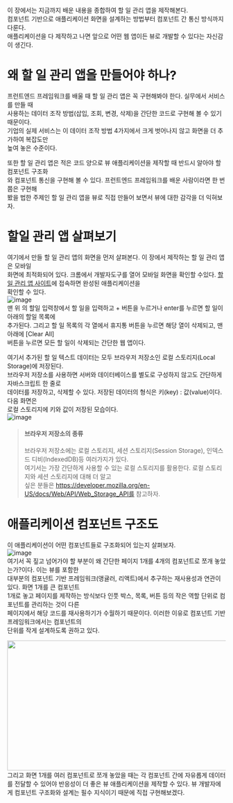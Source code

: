 이 장에서는 지금까지 배운 내용을 종합하여 할 일 관리 앱을 제작해본다.   
컴포넌트 기반으로 애플리케이션 화면을 설계하는 방법부터 컴포넌트 간 통신 방식까지 다룬다.   
애플리케이션을 다 제작하고 나면 앞으로 어떤 웹 앱이든 뷰로 개발할 수 있다는 자신감이 생긴다.   

# 왜 할 일 관리 앱을 만들어야 하나?
프런트엔드 프레임워크를 배울 때 할 일 관리 앱은 꼭 구현해봐야 한다. 실무에서 서비스를 만들 때  
사용하는 데이터 조작 방법(삽입, 조회, 변경, 삭제)을 간단한 코드로 구현해 볼 수 있기 때문이다.   
기업의 실제 서비스는 이 데이터 조작 방법 4가지에서 크게 벗어나지 않고 화면을 더 추가하여 복잡도만  
높여 놓은 수준이다.  
  
또한 할 일 관리 앱은 적은 코드 양으로 뷰 애플리케이션을 제작할 때 반드시 알아야 할 컴포넌트 구조화  
와 컴포넌트 통신을 구현해 볼 수 있다. 프런트엔드 프레임워크를 배운 사람이라면 한 번쯤은 구현해  
봤을 법한 주제인 할 일 관리 앱을 뷰로 직접 만들어 보면서 뷰에 대한 감각을 더 익혀보자.   

# 할일 관리 앱 살펴보기
여기에서 만들 할 일 관리 앱의 화면을 먼저 살펴본다. 이 장에서 제작하는 할 일 관리 앱은 모바일  
화면에 최적화되어 있다. 크롬에서 개발자도구를 열어 모바일 화면을 확인할 수있다.
[할 일 관리 앱 사이트](https://vuejstodo-aa185.firebaseapp.com/)에 접속하면 완성된 애플리케이션을  
확인할 수 있다.  
![image](https://user-images.githubusercontent.com/33191974/149624191-83e12ff0-b632-4f9a-9857-36ccbbfed830.png)  
맨 위 의 할일 입력창에서 할 일을 입력하고 + 버튼을 누르거나 enter를 누르면 할 일이 아래의 할일 목록에   
추가된다. 그리고 할 일 목록의 각 열에서 휴지통 버튼을 누르면 해당 열이 삭제되고, 맨 아래에 [Clear All]  
버튼을 누르면 모든 할 일이 삭제되는 간단한 웹 앱이다.   
   
여기서 추가된 할 일 텍스트 데이터는 모두 브라우저 저장소인 로컬 스토리지(Local Storage)에 저장된다.  
브라우저 저장소를 사용하면 서버와 데이터베이스를 별도로 구성하지 않고도 간단하게 자바스크립트 한 줄로   
데이터를 저장하고, 삭제할 수 있다. 저장된 데이터의 형식은 키(key) : 값(value)이다. 다음 화면은  
로컬 스토리지에 키와 값이 저장된 모습이다.   
![image](https://user-images.githubusercontent.com/33191974/149624373-c4422724-ad57-4945-ac07-badf1a447f2e.png)

> #### 브라우저 저장소의 종류  
> 브라우저 저장소에는 로컬 스토리지, 세션 스토리지(Session Storage), 인덱스드 디비(IndexedDB)등 여러가지가 있다.  
> 여기서는 가장 간단하게 사용할 수 있는 로컬 스토리지를 활용한다. 로컬 스토리지와 세션 스토리지에 대해 더 알고   
> 싶은 분들은 https://developer.mozilla.org/en-US/docs/Web/API/Web_Storage_API를 참고하자.
  
# 애플리케이션 컴포넌트 구조도
이 애플리케이션이 어떤 컴포넌트들로 구조화되어 있는지 살펴보자.   
![image](https://user-images.githubusercontent.com/33191974/149624519-3a6748a1-57ef-458a-aa2a-4736e02fc89d.png)  
여기서 꼭 짚고 넘어가야 할 부분이 왜 간단한 페이지 1개를 4개의 컴포넌트로 쪼개 놓았는가?이다. 이는 뷰를 포함한   
대부분의 컴포넌트 기반 프레임워크(앵귤러, 리액트)에서 추구하는 재사용성과 연관이 있다. 화면 1개를 큰 컴포넌트  
1개로 놓고 페이지를 제작하는 방식보다 인풋 박스, 목록, 버튼 등의 작은 역할 단위로 컴포넌트를 관리하는 것이 다른  
페이지에서 해당 코드를 재사용하기가 수월하기 때문이다. 이러한 이유로 컴포넌트 기반 프레임워크에서는 컴포넌트의  
단위를 작게 설계하도록 권하고 있다.  

<center><img src="https://user-images.githubusercontent.com/33191974/149624675-0e53e5c6-4029-4d69-adcc-d80592b5c50c.png" width="600" height="300"/></center>  
그리고 화면 1개를 여러 컴포넌트로 쪼개 놓았을 때는 각 컴포넌트 간에 자유롭게 데이터를 전달할 수 있어야 반응성이   
더 좋은 뷰 애플리케이션을 제작할 수 있다. 뷰 개발자에게 컴포넌트 구조화와 설계는 필수 지식이기 때문에 직접  
구현해보겠다. 






















